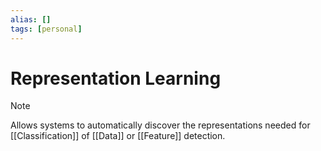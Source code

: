 ```yaml
---
alias: []
tags: [personal]
---
```

# Representation Learning

> [!note]
> Allows systems to automatically discover the representations needed for [[Classification]] of [[Data]] or [[Feature]] detection.
